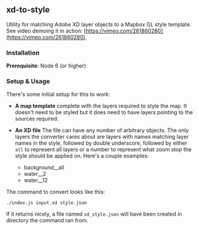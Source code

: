 xd-to-style
---

Utility for matching Adobe XD layer objects to a Mapbox GL style template.
See video demoing it in action: [https://vimeo.com/261860280](https://vimeo.com/261860280).

### Installation

**Prerequisite**: Node 6 (or higher)

### Setup & Usage

There's some initial setup for this to work:

- **A map template** complete with the layers required to style the map. It 
doesn't need to be styled but it does need to have layers pointing to the 
sources required.

- **An XD file** The file can have any number of arbitrary objects. The only 
layers the converter cares about are layers with names matching layer names
in the style, followed by double underscore, followed by either `all` to
represent all layers or a number to represent what zoom stop the style should
be applied on. Here's a couple examples:

    - background__all
    - water__2
    - water__12

The command to convert looks like this:

    ./index.js input.xd style.json 

If it returns nicely, a file named `xd_style.json` will have been created in 
directory the command ran from.
